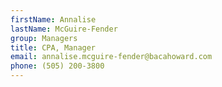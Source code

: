 ```yaml
---
firstName: Annalise
lastName: McGuire-Fender
group: Managers
title: CPA, Manager
email: annalise.mcguire-fender@bacahoward.com
phone: (505) 200-3800
---
```


